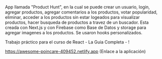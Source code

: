 App llamada "Product Hunt", en la cual se puede crear un usuario, login, agregar productos, agregar comentarios a los productos, votar popularidad, eliminar, acceder a los productos sin estar logeados para visualizar productos, hacer busqueda de productos a travez de un buscador.
Esta creada con Next.js y con Firebase como Base de Datos y storage para agregar imagenes a los productos. Se usaron hooks personalizados. 


Trabajo práctico para el curso de React - La Guia Completa - !

https://awesome-poincare-409452.netlify.app (Enlace a la aplicación)